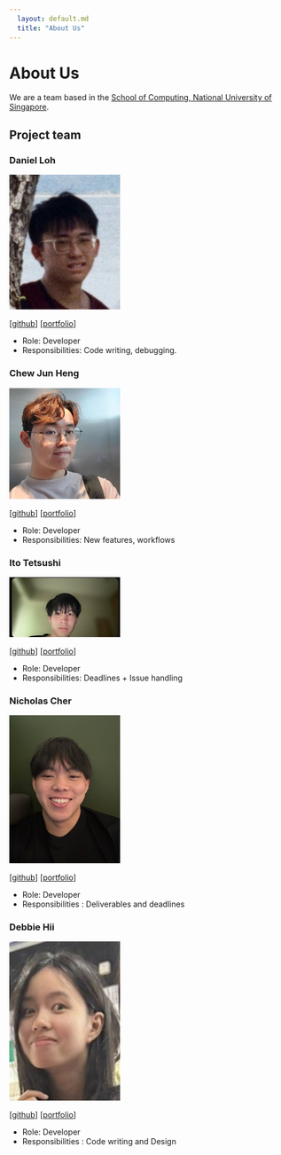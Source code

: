 ```yaml
---
  layout: default.md
  title: "About Us"
---
```


# About Us

We are a team based in the [School of Computing, National University of Singapore](http://www.comp.nus.edu.sg).

## Project team

### Daniel Loh

<img src="images/dloh2236.png" width="200px">

[[github](https://github.com/dloh2236)]
[[portfolio](team/dloh2236.md)]

* Role: Developer
* Responsibilities: Code writing, debugging.

### Chew Jun Heng

<img src="images/chew01.png" width="200px">

[[github](https://github.com/chew01)]
[[portfolio](team/chew01.md)]

* Role: Developer
* Responsibilities: New features, workflows

### Ito Tetsushi

<img src="images/sushiyade.png" width="200px">

[[github](http://github.com/sushiayde)]
[[portfolio](team/sushiyade.md)]

* Role: Developer
* Responsibilities: Deadlines + Issue handling

### Nicholas Cher

<img src="images/nicholascher.png" width="200px">

[[github](http://github.com/nicholascher)]
[[portfolio](team/nicholascher.md)]

* Role: Developer
* Responsibilities : Deliverables and deadlines

### Debbie Hii

<img src="images/flexibo.png" width="200px">

[[github](http://github.com/flexibo)]
[[portfolio](team/flexibo.md)]

* Role: Developer
* Responsibilities : Code writing and Design
